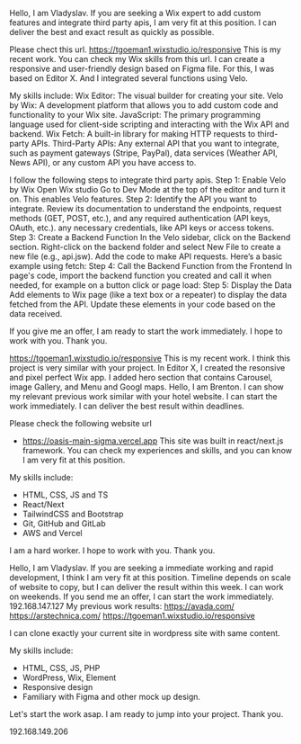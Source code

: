 Hello, I am Vladyslav. If you are seeking a Wix expert to add custom features and integrate third party apis, I am very fit at this position. I can deliver the best and exact result as quickly as possible.

Please chect this url.
https://tgoeman1.wixstudio.io/responsive
This is my recent work.
You can check my Wix skills from this url.
I can create a responsive and user-friendly design based on Figma file. For this, I was based on Editor X.
And I integrated several functions using Velo.

My skills include:
Wix Editor: The visual builder for creating your site.
Velo by Wix: A development platform that allows you to add custom code and functionality to your Wix site.
JavaScript: The primary programming language used for client-side scripting and interacting with the Wix API and backend.
Wix Fetch: A built-in library for making HTTP requests to third-party APIs.
Third-Party APIs: Any external API that you want to integrate, such as payment gateways (Stripe, PayPal), data services (Weather API, News API), or any custom API you have access to.

I follow the following steps to integrate third party apis.
Step 1: Enable Velo by Wix
Open Wix studio
Go to Dev Mode at the top of the editor and turn it on. This enables Velo features.
Step 2: Identify the API you want to integrate. Review its documentation to understand the endpoints, request methods (GET, POST, etc.), and any required authentication (API keys, OAuth, etc.).
any necessary credentials, like API keys or access tokens.
Step 3: Create a Backend Function
In the Velo sidebar, click on the Backend section.
Right-click on the backend folder and select New File to create a new file (e.g., api.jsw).
Add the code to make API requests. Here’s a basic example using fetch:
Step 4: Call the Backend Function from the Frontend
In page's code, import the backend function you created and call it when needed, for example on a button click or page load:
Step 5: Display the Data
Add elements to Wix page (like a text box or a repeater) to display the data fetched from the API.
Update these elements in your code based on the data received.


If you give me an offer, I am ready to start the work immediately. I hope to work with you.
Thank you.


https://tgoeman1.wixstudio.io/responsive
This is my recent work. I think this project is very similar with your project. In Editor X, I created the resonsive and pixel perfect Wix app. I added hero section that contains Carousel, image Gallery, and Menu and Googl maps.
Hello, I am Brenton. I can show my relevant previous work similar with your hotel website. I can start the work immediately. I can deliver the best result within deadlines.

Please check the following website url
- https://oasis-main-sigma.vercel.app
This site was built in react/next.js framework. You can check my experiences and skills, and you can know I am very fit at this position. 

My skills include:
- HTML, CSS, JS and TS
- React/Next
- TailwindCSS and Bootstrap
- Git, GitHub and GitLab
- AWS and Vercel

I am a hard worker. I hope to work with you.
Thank you.

Hello, I am Vladyslav. If you are seeking a immediate working and rapid development, I think I am very fit at this position. Timeline depends on scale of website to copy, but I can deliver the result within this week. I can work on weekends. If you send me an offer, I can start the work immediately. 
192.168.147.127
My previous work results:
https://avada.com/
https://arstechnica.com/
https://tgoeman1.wixstudio.io/responsive

I can clone exactly your current site in wordpress site with same content.

My skills include:
- HTML, CSS, JS, PHP
- WordPress, Wix, Element
- Responsive design
- Familiary with Figma and other mock up design.

Let's start the work asap. I am ready to jump into your project. 
Thank you.

192.168.149.206